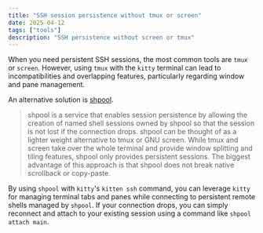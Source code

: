 ```yaml
---
title: "SSH session persistence without tmux or screen"
date: 2025-04-12
tags: ["tools"]
description: "SSH persistence without screen or tmux"
---
```


When you need persistent SSH sessions, the most common tools are `tmux` or `screen`. However, using `tmux` with the `kitty` terminal can lead to incompatibilities and overlapping features, particularly regarding window and pane management.

An alternative solution is [shpool](https://github.com/shell-pool/shpool).

> shpool is a service that enables session persistence by allowing the creation of named shell sessions owned by shpool so that the session is not lost if the connection drops. shpool can be thought of as a lighter weight alternative to tmux or GNU screen. While tmux and screen take over the whole terminal and provide window splitting and tiling features, shpool only provides persistent sessions. The biggest advantage of this approach is that shpool does not break native scrollback or copy-paste.

By using `shpool` with `kitty`'s `kitten ssh` command, you can leverage `kitty` for managing terminal tabs and panes while connecting to persistent remote shells managed by `shpool`. If your connection drops, you can simply reconnect and attach to your existing session using a command like `shpool attach main`.